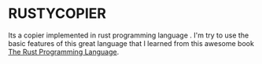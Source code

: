 <!-- TODO: add more documentation -->

# RUSTYCOPIER

Its a copier implemented in rust programming language . I'm try to use the basic features of this great language that I learned from this awesome book [The Rust Programming Language](https://doc.rust-lang.org/stable/book/).
